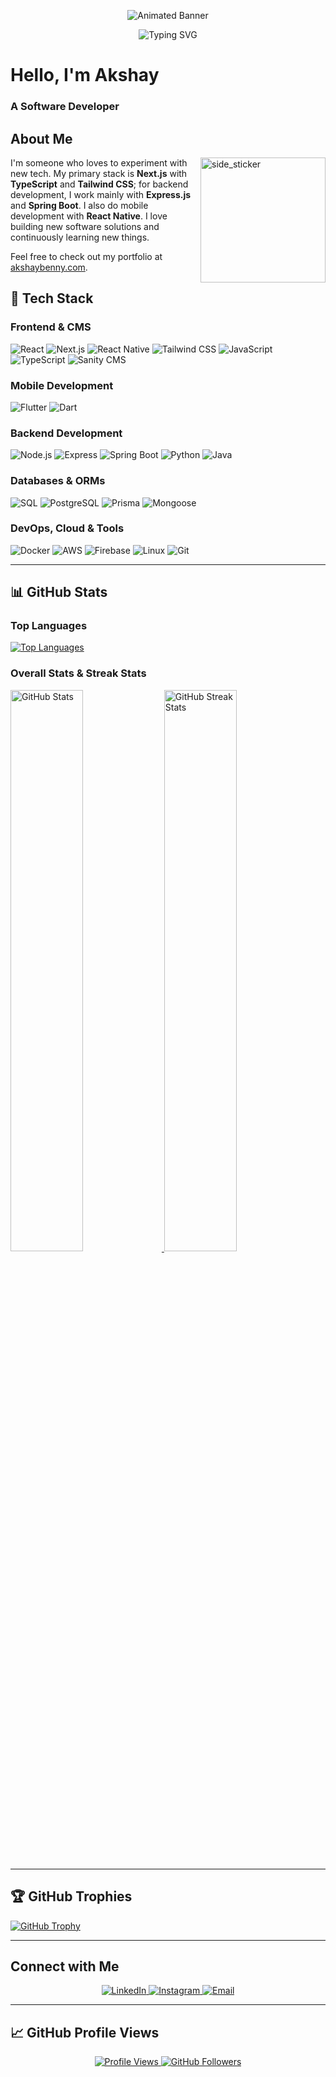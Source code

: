 <p align="center">
  <img src="https://media.giphy.com/media/xT9IgG50Fb7Mi0prBC/giphy.gif" alt="Animated Banner" />
</p>


<p align="center">
  <img src="https://readme-typing-svg.herokuapp.com/?lines=Welcome+to+my+GitHub+Profile;Let's+build+something+useful!" alt="Typing SVG" />
</p>

# Hello, I'm Akshay
### A Software Developer

## About Me

<img align="right" width="200" height="200" alt="side_sticker" src="https://media.giphy.com/media/TEnXkcsHrP4YedChhA/giphy.gif" />

I'm someone who loves to experiment with new tech. My primary stack is **Next.js** with **TypeScript** and **Tailwind CSS**; for backend development, I work mainly with **Express.js** and **Spring Boot**. I also do mobile development with **React Native**. I love building new software solutions and continuously learning new things.

Feel free to check out my portfolio at [akshaybenny.com](https://akshaybenny.com).



## 🚀 Tech Stack

### Frontend & CMS
<img alt="React" src="https://img.shields.io/badge/React-20232A?style=for-the-badge&logo=react&logoColor=61DAFB"/>
<img alt="Next.js" src="https://img.shields.io/badge/Next.js-000000?style=for-the-badge&logo=next.js&logoColor=white"/>
<img alt="React Native" src="https://img.shields.io/badge/React%20Native-20232A?style=for-the-badge&logo=react&logoColor=61DAFB"/>
<img alt="Tailwind CSS" src="https://img.shields.io/badge/Tailwind_CSS-38B2AC?style=for-the-badge&logo=tailwind-css&logoColor=white"/>
<img alt="JavaScript" src="https://img.shields.io/badge/JavaScript-F7DF1E?style=for-the-badge&logo=javascript&logoColor=000"/>
<img alt="TypeScript" src="https://img.shields.io/badge/TypeScript-3178C6?style=for-the-badge&logo=typescript&logoColor=white"/>
<img alt="Sanity CMS" src="https://img.shields.io/badge/Sanity-CMS-FF2C00?style=for-the-badge&logo=sanity&logoColor=white"/>

### Mobile Development
<img alt="Flutter" src="https://img.shields.io/badge/Flutter-02569B?style=for-the-badge&logo=flutter&logoColor=white"/>
<img alt="Dart" src="https://img.shields.io/badge/Dart-0175C2?style=for-the-badge&logo=dart&logoColor=white"/>

### Backend Development
<img alt="Node.js" src="https://img.shields.io/badge/Node.js-339933?style=for-the-badge&logo=node.js&logoColor=white"/>
<img alt="Express" src="https://img.shields.io/badge/Express.js-000000?style=for-the-badge&logo=express&logoColor=white"/>
<img alt="Spring Boot" src="https://img.shields.io/badge/Spring_Boot-6DB33F?style=for-the-badge&logo=spring&logoColor=white"/>
<img alt="Python" src="https://img.shields.io/badge/Python-3776AB?style=for-the-badge&logo=python&logoColor=white"/>
<img alt="Java" src="https://img.shields.io/badge/Java-007396?style=for-the-badge&logo=java&logoColor=white"/>

### Databases & ORMs
<img alt="SQL" src="https://img.shields.io/badge/SQL-4479A1?style=for-the-badge&logo=mysql&logoColor=white"/>
<img alt="PostgreSQL" src="https://img.shields.io/badge/PostgreSQL-336791?style=for-the-badge&logo=postgresql&logoColor=white"/>
<img alt="Prisma" src="https://img.shields.io/badge/Prisma-2D3748?style=for-the-badge&logo=prisma&logoColor=white"/>
<img alt="Mongoose" src="https://img.shields.io/badge/Mongoose-4DB33D?style=for-the-badge&logo=mongodb&logoColor=white"/>

### DevOps, Cloud & Tools
<img alt="Docker" src="https://img.shields.io/badge/Docker-2496ED?style=for-the-badge&logo=docker&logoColor=white"/>
<img alt="AWS" src="https://img.shields.io/badge/AWS-232F3E?style=for-the-badge&logo=amazon-aws&logoColor=white"/>
<img alt="Firebase" src="https://img.shields.io/badge/Firebase-FFCA28?style=for-the-badge&logo=firebase&logoColor=black"/>
<img alt="Linux" src="https://img.shields.io/badge/Linux-FCC624?style=for-the-badge&logo=linux&logoColor=black"/>
<img alt="Git" src="https://img.shields.io/badge/Git-F05032?style=for-the-badge&logo=git&logoColor=white"/>

---

## 📊 GitHub Stats

### Top Languages
[![Top Languages](https://github-readme-stats.vercel.app/api/top-langs/?username=AkshayBenny&show_icons=true&count_private=true&theme=dark&layout=compact&langs_count=10)](https://github.com/AkshayBenny/github-readme-stats)

### Overall Stats & Streak Stats
<a href="https://github.com/AkshayBenny/github-readme-stats">
  <img width="48%" src="https://github-readme-stats.vercel.app/api?username=AkshayBenny&theme=dark&count_private=true&include_all_commits=true&show_icons=true" alt="GitHub Stats" />
</a>
<a href="https://github.com/AkshayBenny/github-readme-streak-stats">
  <img width="48%" src="https://github-readme-streak-stats.herokuapp.com?user=AkshayBenny&count_private=true&theme=dark" alt="GitHub Streak Stats" />
</a>

---

## 🏆 GitHub Trophies

[![GitHub Trophy](https://github-profile-trophy.vercel.app/?username=AkshayBenny&theme=onedark)](https://github.com/ryo-ma/github-profile-trophy)

---

## Connect with Me

<p align="center">
  <a href="https://www.linkedin.com/in/akshay-benny-5346bb209/">
    <img src="https://img.icons8.com/fluent/48/000000/linkedin.png" alt="LinkedIn" />
  </a>
  <a href="https://www.instagram.com/akshay_benny_976/">
    <img src="https://img.icons8.com/fluent/48/000000/instagram-new.png" alt="Instagram" />
  </a>
  <a href="mailto:your-email@example.com">
    <img src="https://img.icons8.com/color/48/000000/gmail-new.png" alt="Email" />
  </a>
</p>

---

## 📈 GitHub Profile Views

<p align="center">
  <a href="https://github.com/Meghna-DAS/github-profile-views-counter">
    <img src="https://komarev.com/ghpvc/?username=AkshayBenny" alt="Profile Views" />
  </a>
  <a href="https://github.com/AkshayBenny?tab=followers">
    <img src="https://img.shields.io/github/followers/AkshayBenny?label=Followers&style=social" alt="GitHub Followers" />
  </a>
</p>
